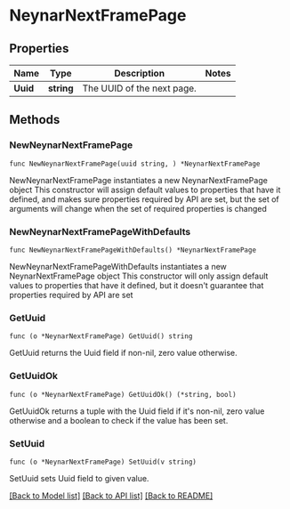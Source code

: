 # NeynarNextFramePage

## Properties

Name | Type | Description | Notes
------------ | ------------- | ------------- | -------------
**Uuid** | **string** | The UUID of the next page. | 

## Methods

### NewNeynarNextFramePage

`func NewNeynarNextFramePage(uuid string, ) *NeynarNextFramePage`

NewNeynarNextFramePage instantiates a new NeynarNextFramePage object
This constructor will assign default values to properties that have it defined,
and makes sure properties required by API are set, but the set of arguments
will change when the set of required properties is changed

### NewNeynarNextFramePageWithDefaults

`func NewNeynarNextFramePageWithDefaults() *NeynarNextFramePage`

NewNeynarNextFramePageWithDefaults instantiates a new NeynarNextFramePage object
This constructor will only assign default values to properties that have it defined,
but it doesn't guarantee that properties required by API are set

### GetUuid

`func (o *NeynarNextFramePage) GetUuid() string`

GetUuid returns the Uuid field if non-nil, zero value otherwise.

### GetUuidOk

`func (o *NeynarNextFramePage) GetUuidOk() (*string, bool)`

GetUuidOk returns a tuple with the Uuid field if it's non-nil, zero value otherwise
and a boolean to check if the value has been set.

### SetUuid

`func (o *NeynarNextFramePage) SetUuid(v string)`

SetUuid sets Uuid field to given value.



[[Back to Model list]](../README.md#documentation-for-models) [[Back to API list]](../README.md#documentation-for-api-endpoints) [[Back to README]](../README.md)


